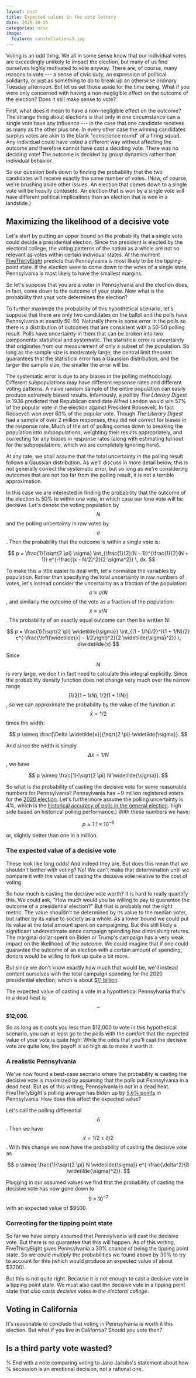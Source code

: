 ```yaml
---
layout: post
title: Expected values in the vote lottery
date: 2020-10-25
categories: misc
image:
  feature: constellations3.jpg
---
```


Voting is an odd thing.  We all in some sense know that our individual votes
are exceedingly unlikely to impact the election, but many of us find ourselves
highly motivated to vote anyway.  There are, of course, many reasons to vote
--- a sense of civic duty, an expression of political solidarity, or just as
something to do to break up an otherwise ordinary Tuesday afternoon.  But let
us set those aside for the time being.  What if you were only concerned with
having a non-negligible effect on the outcome of the election?  Does it still
make sense to vote?

First, what does it mean to have a non-negligible effect on the outcome?  The
strange thing about elections is that only in one circumstance can a single
vote have any influence --- in the case that one candidate receives as many as
the other plus one.  In every other case the winning candidates surplus votes
are akin to the blank "conscience round" of a firing squad.  Any individual
could have voted a different way without affecting the outcome and therefore
cannot have cast a deciding vote.  There was no deciding vote!  The outcome is
decided by *group* dynamics rather than individual behavior.

So our question boils down to finding the probability that the two candidates
will receive exactly the same number of votes.  (Now, of course, we're brushing
aside other issues.  An election that comes down to a single vote will be
heavily contesetd.  An election that is won by a single vote will have
different political implications than an election that is won in a landslide.)

## Maximizing the likelihood of a decisive vote

Let's start by putting an upper bound on the probability that a single vote
could decide a presidential election.  Since the president is elected by the
electoral college, the voting patterns of the nation as a whole are not so
relevant as votes within certain individual states.  At the moment
[FiveThirtyEight](https://projects.fivethirtyeight.com/2020-election-forecast/)
predicts that Pennsylvania is most likely to be the tipping-point state.  If
the election were to come down to the votes of a single state, Pennsylvania is
most likely to have the smallest margins.

So let's suppose that you are a voter in Pennsylvania and the election does, in
fact, come down to the outcome of your state.  Now what is the probability that
your vote determines the election?

To further maximize the probability of this hypothetical scenario, let's
suppose that there are only two candidates on the ballot and the polls have
Pennsylvania at exactly 50-50.  Naturally there is some error in the polls so
there is a distribution of outcomes that are consistent with a 50-50 polling
result.  Polls have uncertainty in them that can be broken into two components:
statistical and systematic.  The statistical error is uncertainty that
originates from our measurement of only a subset of the population.  So long as
the sample size is moderately large, the central limit theorem guarantees that
the statistical error has a Gaussian distribution, and the larger the sample
size, the smaller the error will be.

The systematic error is due to any biases in the polling methodology.
Different subpopulations may have different repsonse rates and different voting
patterns.  A naive random sample of the entire population can easily produce
extremely biased results.  Infamously, a poll by *The Literary Digest* in 1936
predicted that Republican candidate Alfred Landon would win 57% of the popular
vote in the election against President Roosevelt.  In fact Roosevelt won over
60% of the popular vote.  Though *The Literary Digest* had a sample of over 2
million responses, they did not correct for biases in the response rate.  Much
of the art of polling comes down to breaking the population into
subpopulations, weighting their results appropriately, and correcting for any
biases in response rates (along with estimating turnout for the subpopulations,
which we are completely ignoring here).

At any rate, we shall assume that the total uncertainty in the polling result
follows a Gaussian distribution.  As we'll discuss in more detail below, this
is not generally correct the systematic error, but so long as we're considering
outcomes that are not too far from the polling result, it is not a terrible
approximation.

In this case we are interested in finding the probability that the outcome of
the election is 50% to within one vote, in which case our lone vote will be
decisive.  Let's denote the voting population by $$N$$ and the polling
uncertainty in raw votes by $$\sigma$$.  Then the probability that the outcome
is within a single vote is:

$$
p = \frac{1}{\sqrt{2 \pi} \sigma} 
    \int_{\frac{1}{2}(N - 1)}^{\frac{1}{2}(N + 1)}
    e^{-\frac{(x - N/2)^2}{2 \sigma^2}} \, dx.
$$

To make this a little easier to deal with, let's normalize the variables by
population.  Rather than specifying the total uncertainty in raw numbers of
votes, let's instead consider the uncertainty as a fraction of the population:
$$\widetilde{\sigma} \equiv \sigma / N$$, and similarly the outcome of the vote
as a fraction of the population: $$\widetilde{x} \equiv x / N$$.  The
probability of an exactly equal outcome can then be written N:

$$
p = \frac{1}{\sqrt{2 \pi} \widetilde{\sigma}}
    \int_{(1 - 1/N)/2}^{(1 + 1/N)/2}
    e^{-\frac{\left(\widetilde{x} - 1/2\right)^2}{2
    \widetilde{\sigma}^2}}
    \, d\widetilde{x}
$$

Since $$N$$ is very large, we don't in fact need to calculate this integral
explicitly.  Since the probability density function does not change very much
over the narrow range $$\left[ 1/2(1 - 1/N), 1/2(1 + 1/N) \right]$$, so we can
approximate the probability by the value of the function at $$\widetilde{x} =
1/2$$ times the width:

$$
p \simeq \frac{\Delta \widetilde{x}}{\sqrt{2 \pi} \widetilde{\sigma}}.
$$

And since the width is simply $$\Delta \widetilde{x} = 1 / N$$, we have

$$
p \simeq \frac{1}{\sqrt{2 \pi} N \widetilde{\sigma}}.
$$

So what is the probability of casting the decisive vote for some reasonable
numbers for Pennsylvania?  Pennsylvania has $\sim$9 million registered voters
for the [2020
election](https://philadelphia.cbslocal.com/2020/10/19/pennsylvania-nears-9-million-voters-at-registration-deadline/).
Let's furthermore assume the polling uncertainty is 4%, which is the
[historical accuracy of polls in the general
election](https://fivethirtyeight.com/features/the-state-of-the-polls-2019/).
high side based on historical polling performance.)  With these numbers we
have:

$$
p \approx 1.1 \times 10^{-6}
$$

or, slightly better than one in a million.

### The expected value of a decisive vote

These look like long odds!  And indeed they are.  But does this mean that we
shouldn't bother with voting?  No!  We can't make that determination until we
compare it with the value of casting the decisive vote relative to the cost of
voting.

So how much is casting the decisive vote worth?  It is hard to really quantify
this.  We could ask, "How much would you be willing to pay to guarantee the
outcome of a presidential election?"  But that is probably not the right
metric.  The value shouldn't be determined by its value to the median voter,
but rather by its value to society as a whole.  As a lower bound we could put
its value at the total amount spent on campaigning.  But this still likely a
significant underestimate since campaign spending has diminishing returns.  The
marginal dollar spent on Biden or Trump's campaign has a very weak impact on
the likelihood of the outcome.  We could imagine that if one could guarantee
the outcome of an election with a certain amount of spending, donors would be
willing to fork up quite a bit more.

But since we don't know exactly how much that would be, we'll instead content
ourselves with the total campaign spending for the 2020 presidential election,
which is about [$11
billion](https://www.opensecrets.org/news/2020/10/2020-election-to-near-11-billion-in-total-spending-smashing-records).

The expected value of casting a vote in a hypothetical Pennsylvania that's in a
dead heat is $$\sim$$**$12,000**.

So as long as it costs you less than $12,000 to vote in this hypothetical
scenario, you can at least go to the polls with the comfort that the expected
value of your vote is quite high!  While the odds that you'll cast the decisive
vote are quite low, the payoff is so high as to make it worth it.

### A realistic Pennsylvania

We've now found a best-case secnario where the probability is casting the
decisive vote is maximized by assuming that the polls put Pennsylvania in a
dead heat.  But as of this writing, Pennsylvania is not in a dead heat.
FiveThirtyEight's polling average has Biden up by [5.6%
points](https://projects.fivethirtyeight.com/polls/president-general/pennsylvania/)
in Pennsylvania.  How does this affect the expected value?

Let's call the polling differential $$\delta$$.  Then we have $$\widetilde{x} =
1/2 \pm \delta / 2$$.  With this change we now have the probability of casting
the decisive vote as

$$
p \simeq \frac{1}{\sqrt{2 \pi} N \widetilde{\sigma}} e^{-\frac{\delta^2}{8
\widetilde{\sigma}^2}}.
$$

Plugging in our assumed values we find that the probability of casting the
decisive vote has now gone down to $$9 \times 10^{-7}$$ with an expected value
of $9500.

### Correcting for the tipping point state

So far we have simply assumed that Pennsylvania will cast the decisive vote.
But there is no guarantee that this will happen.  As of this writing,
FiveThirtyEight gives Pennsylvania a 30% chance of being the tipping point
state.  So we could multiply the probabilities we found above by 30% to try to
account for this (which would produce an expected value of about $3200).

But this is not quite right.  Because it is not enough to cast a decisive vote
in a tipping point state.  We must also cast the decisive vote in a tipping
point state *that also casts decisive votes in the electoral college*.

## Voting in California

It's reasonable to conclude that voting in Pennsylvania is worth it this
election.  But what if you live in California?  Should you vote then?

## Is a third party vote wasted?


% End with a note comparing voting to Jane Jacobs's statement about how
% secession is an emotional decision, not a rational one.
